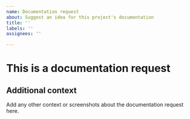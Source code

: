 ```yaml
---
name: Documentation request
about: Suggest an idea for this project's documentation
title: ''
labels: ''
assignees: ''

---
```


# This is a documentation request

<!-- 
## Is your documentation request related to a problem? Please describe.

A clear and concise description of what the problem is. Ex. I'm always frustrated when [...]
-->

<!--
## Is your documentation request related to a feature? Please describe.

A clear and concise description of what you want to happen.
-->

<!--
## Describe the solution you'd like

A clear and concise description of what you want to happen.
-->

<!--
## Is your documentation request already documented? Please share links with this issue.

- Web links: [e.g. https://www.example.com/]
- File links: [e.g. /path/to/file.md]
-->

## Additional context

Add any other context or screenshots about the documentation request here.
